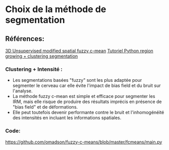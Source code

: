 # Choix de la méthode de segmentation

## Références:
[3D Unsupervised modified spatial fuzzy c-mean](https://link.springer.com/article/10.1007/s10044-019-00806-2)
[Tutoriel Python region growing + clustering segmentation](https://sbme-tutorials.github.io/2019/cv/notes/6_week6.html)


### Clustering + Intensité :
- Les segmentations basées "fuzzy" sont les plus adaptée pour segmenter le cerveau car elle évite l'impact de bias field et du bruit sur l'analyse.
- La méthode fuzzy c-mean est simple et efficace pour segmenter les IRM, mais elle risque de produire des résultats imprécis en présence de "bias field" et de déformations.
- Elle peut toutefois devenir performante contre le bruit et l'inhomogénéité des intensités en incluant les informations spatiales.




### Code:
https://github.com/omadson/fuzzy-c-means/blob/master/fcmeans/main.py